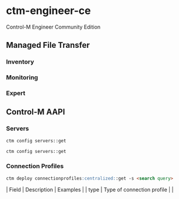 # ctm-engineer-ce
Control-M Engineer Community Edition

## Managed File Transfer

### Inventory

### Monitoring

### Expert


## Control-M AAPI

### Servers

``` markdown title="Get all Control-M Servers"
ctm config servers::get
```

``` markdown title="Get all Control-M Servers"
ctm config servers::get
```

### Connection Profiles

``` markdown title="Get centralized deployed connection profile"
ctm deploy connectionprofiles:centralized::get -s <search query>
```

| Field	| Description | Examples |
| type | Type of connection profile | |